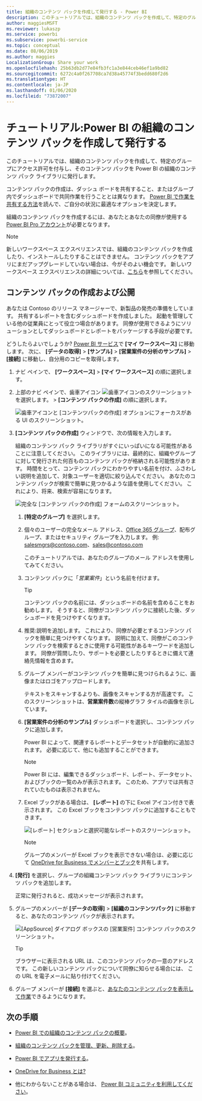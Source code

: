 ```yaml
---
title: 組織のコンテンツ パックを作成して発行する - Power BI
description: このチュートリアルでは、組織のコンテンツ パックを作成して、特定のグループにアクセスを制限し、そのコンテンツ パックを Power BI の組織のコンテンツ パック ライブラリに発行します。
author: maggiesMSFT
ms.reviewer: lukaszp
ms.service: powerbi
ms.subservice: powerbi-service
ms.topic: conceptual
ms.date: 08/06/2019
ms.author: maggies
LocalizationGroup: Share your work
ms.openlocfilehash: 25b63db2d77e84fb3fc1a3e844ceb46ef1a9bd82
ms.sourcegitcommit: 6272c4a0f267708ca7d38a45774f3bedd680f2d6
ms.translationtype: HT
ms.contentlocale: ja-JP
ms.lasthandoff: 01/06/2020
ms.locfileid: "73872007"
---
```

# <a name="tutorial-create-and-publish-a-power-bi-organizational-content-pack"></a>チュートリアル:Power BI の組織のコンテンツ パックを作成して発行する

このチュートリアルでは、組織のコンテンツ パックを作成して、特定のグループにアクセス許可を付与し、そのコンテンツ パックを Power BI の組織のコンテンツ パック ライブラリに発行します。

コンテンツ パックの作成は、ダッシュ ボードを共有すること、またはグループ内でダッシュボードで共同作業を行うこととは異なります。 [Power BI で作業を共有する方法](service-how-to-collaborate-distribute-dashboards-reports.md)を読んで、ご自分の状況に最適なオプションを決定します。

組織のコンテンツ パックを作成するには、あなたとあなたの同僚が使用する [Power BI Pro アカウント](https://powerbi.microsoft.com/pricing)が必要となります。

> [!NOTE]
> 新しいワークスペース エクスペリエンスでは、組織のコンテンツ パックを作成したり、インストールしたりすることはできません。 コンテンツ パックをアプリにまだアップグレードしていない場合は、今がそのよい機会です。 新しいワークスペース エクスペリエンスの詳細については、[こちら](service-create-the-new-workspaces.md)を参照してください。

## <a name="create-and-publish-a-content-pack"></a>コンテンツ パックの作成および公開

あなたは Contoso のリリース マネージャーで、新製品の発売の準備をしています。  共有するレポートを含むダッシュボードを作成しました。 起動を管理している他の従業員にとって役立つ場合があります。 同僚が使用できるようにソリューションとしてダッシュボードとレポートをパッケージする手段が必要です。

どうしたらよいでしょうか? [Power BI サービス](https://powerbi.com)で **[マイ ワークスペース]** に移動します。 次に、 **[データの取得]**  >  **[サンプル]**  >  **[営業案件の分析のサンプル]**  >  **[接続]** に移動し、自分用のコピーを取得します。

1. ナビ ペインで、 **[ワークスペース]**  >  **[マイ ワークスペース]** の順に選択します。

1. 上部のナビ ペインで、歯車アイコン ![歯車アイコンのスクリーンショット](media/service-organizational-content-pack-create-and-publish/cog.png) を選択します。 >  **[コンテンツ パックの作成]** の順に選択します。

   ![歯車アイコンと [コンテンツパックの作成] オプションにフォーカスがある UI のスクリーンショット。](media/service-organizational-content-pack-create-and-publish/pbi_create_contpk.png)

1. **[コンテンツ パックの作成]** ウィンドウで、次の情報を入力します。  

   組織のコンテンツ パック ライブラリがすぐにいっぱいになる可能性があることに注意してください。 このライブラリには、最終的に、組織やグループに対して発行された何百ものコンテンツ パックが格納される可能性があります。 時間をとって、コンテンツ パックにわかりやすい名前を付け、ふさわしい説明を追加して、対象ユーザーを適切に絞り込んでください。  あなたのコンテンツ パックが検索で簡単に見つかるような語を使用してください。 これにより、将来、検索が容易になります。

      ![完全な [コンテンツ パックの作成] フォームのスクリーンショット。](media/service-organizational-content-pack-create-and-publish/cpwindow.png)

    1. **[特定のグループ]** を選択します。

    1. 個々のユーザーの完全なメール アドレス、[Office 365 グループ](https://support.office.com/article/Create-a-group-in-Office-365-7124dc4c-1de9-40d4-b096-e8add19209e9)、配布グループ、またはセキュリティ グループを入力します。 例: salesmgrs@contoso.com、sales@contoso.com

        このチュートリアルでは、あなたのグループのメール アドレスを使用してみてください。

    1. コンテンツ パックに「*営業案件*」という名前を付けます。

        > [!TIP]
        > コンテンツ パックの名前には、ダッシュボードの名前を含めることをお勧めします。 そうすると、同僚がコンテンツ パックに接続した後、ダッシュボードを見つけやすくなります。

    1. 推奨:説明を追加します。 これにより、同僚が必要とするコンテンツ パックを簡単に見つけやすくなります。 説明に加えて、同僚がこのコンテンツ パックを検索するときに使用する可能性があるキーワードを追加します。 同僚が質問したり、サポートを必要としたりするときに備えて連絡先情報を含めます。

    1. グループ メンバーがコンテンツ パックを簡単に見つけられるように、画像またはロゴをアップロードします。

        テキストをスキャンするよりも、画像をスキャンする方が高速です。 このスクリーンショットは、**営業案件数**の縦棒グラフ タイルの画像を示しています。

    1. **[営業案件の分析のサンプル]** ダッシュボードを選択し、コンテンツ パックに追加します。

        Power BI によって、関連するレポートとデータセットが自動的に追加されます。 必要に応じて、他にも追加することができます。

       > [!NOTE]
       > Power BI には、編集できるダッシュボード、レポート、データセット、およびブックの一覧のみが表示されます。 このため、アプリでは共有されていたものは表示されません。

   1. Excel ブックがある場合は、 **[レポート]** の下に Excel アイコン付きで表示されます。 この Excel ブックをコンテンツ パックに追加することもできます。

      ![[レポート] セクションと選択可能なレポートのスクリーンショット。](media/service-organizational-content-pack-create-and-publish/pbi_orgcontpkexcel.png)

      > [!NOTE]
      > グループのメンバーが Excel ブックを表示できない場合は、必要に応じて [OneDrive for Business でメンバーとブック](https://support.office.com/article/Share-documents-or-folders-in-Office-365-1fe37332-0f9a-4719-970e-d2578da4941c)を共有します。

1. **[発行]** を選択し、グループの組織コンテンツ パック ライブラリにコンテンツ パックを追加します。  

   正常に発行されると、成功メッセージが表示されます。

1. グループのメンバーが **[データの取得]**  >  **[組織のコンテンツパック]** に移動すると、あなたのコンテンツ パックが表示されます。

   ![[AppSource] ダイアログ ボックスの [営業案件] コンテンツ パックのスクリーンショット。](media/service-organizational-content-pack-create-and-publish/powerbi-find-content-pack-organization.png)

   > [!TIP]
   > ブラウザーに表示される URL は、このコンテンツ パックの一意のアドレスです。  この新しいコンテンツ パックについて同僚に知らせる場合には、  この URL を電子メールに貼り付けてください。

1. グループ メンバーが **[接続]** を選ぶと、[あなたのコンテンツ パックを表示して作業](service-organizational-content-pack-copy-refresh-access.md)できるようになります。

## <a name="next-steps"></a>次の手順

* [Power BI での組織のコンテンツ パックの概要](service-organizational-content-pack-introduction.md)。

* [組織のコンテンツ パックを管理、更新、削除する](service-organizational-content-pack-manage-update-delete.md)。

* [Power BI でアプリを発行する](service-create-distribute-apps.md)。

* [OneDrive for Business とは?](https://support.office.com/article/What-is-OneDrive-for-Business-187f90af-056f-47c0-9656-cc0ddca7fdc2)

* 他にわからないことがある場合は、 [Power BI コミュニティを利用してください](https://community.powerbi.com/)。
